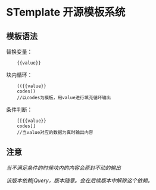 STemplate 开源模板系统
======================
模板语法
--------
替换变量：

        {{value}}

块内循环：

        (({{value}}
        codes))
        //以codes为模板，用value进行填充循环输出

条件判断：

        [[{{value}}
        codes]]
        //当value对应的数据为真时输出内容

注意
--------
*当不满足条件的时候块内的内容会原封不动的输出*

*该版本依赖jQuery，版本随意。会在后续版本中解除这个依赖。*
